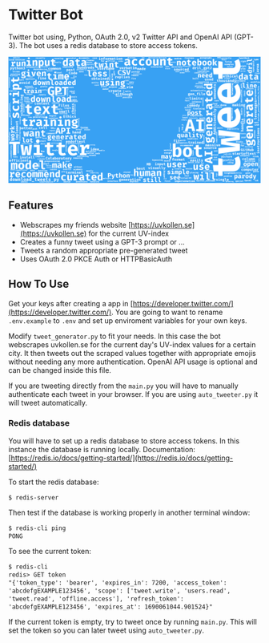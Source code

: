 # Twitter Bot
Twitter bot using, Python, OAuth 2.0, v2 Twitter API and OpenAI API (GPT-3).
The bot uses a redis database to store access tokens.

![Image](twitter_bot.png)

## Features
- Webscrapes my friends website [https://uvkollen.se](https://uvkollen.se) for the current UV-index
- Creates a funny tweet using a GPT-3 prompt or ...
- Tweets a random appropriate pre-generated tweet
- Uses OAuth 2.0 PKCE Auth or HTTPBasicAuth



## How To Use

Get your keys after creating a app in [https://developer.twitter.com/](https://developer.twitter.com/). You are going to want to rename `.env.example` to `.env` and set up enviroment variables for your own keys.

Modify `tweet_generator.py` to fit your needs. In this case the bot webscrapes uvkollen.se for the current day's UV-index values for a certain city. It then tweets out the scraped values together with appropriate emojis without needing any more authentication. OpenAI API usage is optional and can be changed inside this file.

If you are tweeting directly from the `main.py` you will have to manually authenticate each tweet in your browser. If you are using `auto_tweeter.py` it will tweet automatically.



### Redis database

You will have to set up a redis database to store access tokens. In this instance the database is running locally.
Documentation: [https://redis.io/docs/getting-started/](https://redis.io/docs/getting-started/)

To start the redis database:
```
$ redis-server
```


Then test if the database is working properly in another terminal window:
```
$ redis-cli ping
PONG
```


To see the current token:
```
$ redis-cli
redis> GET token
"{'token_type': 'bearer', 'expires_in': 7200, 'access_token': 'abcdefgEXAMPLE123456', 'scope': ['tweet.write', 'users.read', 'tweet.read', 'offline.access'], 'refresh_token': 'abcdefgEXAMPLE123456', 'expires_at': 1690061044.901524}"

```

If the current token is empty, try to tweet once by running `main.py`.
This will set the token so you can later tweet using `auto_tweeter.py`.

